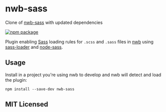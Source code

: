 # nwb-sass

Clone of [nwb-sass] with updated dependencies

[![npm package][npm-badge]][npm]

Plugin enabling [Sass](http://sass-lang.com/) loading rules for `.scss` and `.sass` files in [nwb](https://github.com/insin/nwb) using [sass-loader](https://github.com/webpack-contrib/sass-loader) and [node-sass](https://github.com/sass/node-sass).

## Usage

Install in a project you're using nwb to develop and nwb will detect and load the plugin:

```
npm install --save-dev nwb-sass
```

## MIT Licensed

[npm-badge]: https://img.shields.io/npm/v/nwb-sass.svg?style=flat-square
[npm]: https://www.npmjs.org/package/nwb-sass
[nwb-sass]: https://github.com/insin/nwb-sass